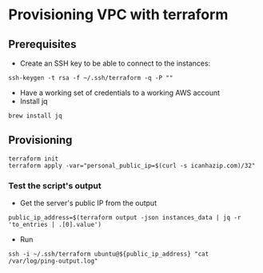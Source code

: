 # Provisioning VPC with terraform


## Prerequisites
- Create an SSH key to be able to connect to the instances:
```
ssh-keygen -t rsa -f ~/.ssh/terraform -q -P ""
```
- Have a working set of credentials to a working AWS account
- Install jq
```
brew install jq
```

## Provisioning
```
terraform init
terraform apply -var="personal_public_ip=$(curl -s icanhazip.com)/32"
```

### Test the script's output
- Get the server's public IP from the output
```
public_ip_address=$(terraform output -json instances_data | jq -r 'to_entries | .[0].value')
```
- Run
```
ssh -i ~/.ssh/terraform ubuntu@${public_ip_address} "cat /var/log/ping-output.log"
```
